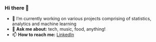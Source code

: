 ### Hi there 👋

<!--
**jiahui890/jiahui890** is a ✨ _special_ ✨ repository because its `README.md` (this file) appears on your GitHub profile.

Here are some ideas to get you started:
- 👯 I’m looking to collaborate on ...
- 🤔 I’m looking for help with ...
- 😄 Pronouns: ...
- 🌱 I’m currently learning to build on technical and soft skills!
- ⚡ **Fun fact:** 
-->

- 🔭 I’m currently working on various projects comprising of statistics, analytics and machine learning
- 💬 **Ask me about:** tech, music, food, anything!
- 📫 **How to reach me:** [LinkedIn](https://www.linkedin.com/in/jiahui-lim-450/)

